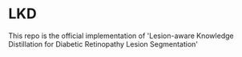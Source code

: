 # LKD
This repo is the official implementation of 'Lesion-aware Knowledge Distillation for Diabetic Retinopathy Lesion Segmentation'
